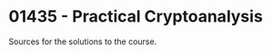 01435 - Practical Cryptoanalysis
================================

Sources for the solutions to the course.

